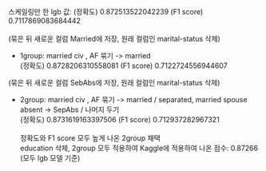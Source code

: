 스케일링만 한 lgb 값: (정확도) 0.872513522042239 (F1 score) 0.7117869083684442
<br><br>
(묶은 뒤 새로운 컬럼 Married에 저장, 원래 컬럼인 marital-status 삭제)
- 1group: married civ , AF 묶기 -> married <br>
                     (정확도) 0.8728206310558081 (F1 score) 0.7122724556944607
                     
(묶은 뒤 새로운 컬럼 SebAbs에 저장, 원래 컬럼인 marital-status 삭제)                     
-  2group: married civ , AF 묶기 -> married / separated, married spouse absent -> SepAbs / 나머지 두기 <br>
                     (정확도) 0.8731619163397506 (F1 score) 0.712937282967321
<br><br>
정확도와 F1 score 모두 높게 나온 2group 채택 <br>
education 삭제, 2group 모두 적용하여 Kaggle에 적용하여 나온 점수: 0.87266
(모두 lgb 모델 기준)

